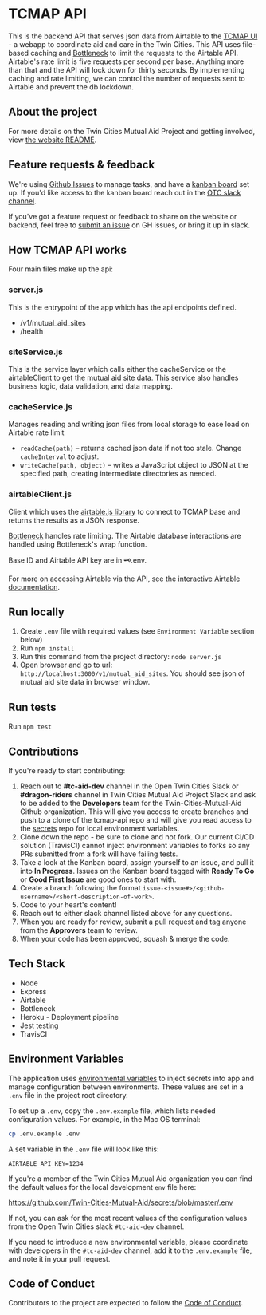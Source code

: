 # TCMAP API

This is the backend API that serves json data from Airtable to the [TCMAP UI](https://twin-cities-mutual-aid.org/) - a webapp to coordinate aid and care in the Twin Cities.
This API uses file-based caching and [Bottleneck](https://www.npmjs.com/package/bottleneck) to limit the requests to the Airtable API. Airtable's rate limit is five requests per second per base. Anything more than that and the API will lock down for thirty seconds. By implementing caching and rate limiting, we can control the number of requests sent to Airtable and prevent the db lockdown.

## About the project

For more details on the Twin Cities Mutual Aid Project and getting involved, view [the website README](https://github.com/Twin-Cities-Mutual-Aid/twin-cities-aid-distribution-locations#about-the-project).

## Feature requests & feedback

We're using [Github Issues](https://github.com/Twin-Cities-Mutual-Aid/twin-cities-aid-distribution-locations/issues) to manage tasks, and have a [kanban board](https://github.com/orgs/Twin-Cities-Mutual-Aid/projects/1) set up. If you'd like access to the kanban board reach out in the [OTC slack channel](https://otc-slackin.herokuapp.com/).

If you've got a feature request or feedback to share on the website or backend, feel free to [submit an issue](https://github.com/Twin-Cities-Mutual-Aid/twin-cities-aid-distribution-locations/issues/new) on GH issues, or bring it up in slack.

## How TCMAP API works

Four main files make up the api:

### server.js

This is the entrypoint of the app which has the api endpoints defined.

* /v1/mutual_aid_sites
* /health

### siteService.js

This is the service layer which calls either the cacheService or the airtableClient to get the mutual aid site data. This service also handles business logic, data validation, and data mapping.

### cacheService.js

Manages reading and writing json files from local storage to ease load on Airtable rate limit

* `readCache(path)` – returns cached json data if not too stale. Change `cacheInterval` to adjust.
* `writeCache(path, object)` – writes a JavaScript object to JSON at the specified path, creating intermediate directories as needed.

### airtableClient.js

Client which uses the [airtable.js library](https://github.com/airtable/airtable.js/) to connect to TCMAP base and returns the results as a JSON response.

[Bottleneck](https://www.npmjs.com/package/bottleneck) handles rate limiting. The Airtable database interactions are handled using Bottleneck's wrap function.

Base ID and Airtable API key are in 🗝.env.

For more on accessing Airtable via the API, see the [interactive Airtable documentation](https://airtable.com/api).

## Run locally

1. Create `.env` file with required values (see `Environment Variable` section below)
2. Run `npm install`
3. Run this command from the project directory: `node server.js`
4. Open browser and go to url: `http://localhost:3000/v1/mutual_aid_sites`. You should see json of mutual aid site data in browser window.

## Run tests

Run `npm test`

## Contributions

If you're ready to start contributing:

1. Reach out to **#tc-aid-dev** channel in the Open Twin Cities Slack or **#dragon-riders** channel in Twin Cities Mutual Aid Project Slack and ask to be added to the **Developers** team for the Twin-Cities-Mutual-Aid Github organization. This will give you access to create branches and push to a clone of the tcmap-api repo and will give you read access to the [secrets](https://github.com/Twin-Cities-Mutual-Aid/secrets) repo for local environment variables.
2. Clone down the repo - be sure to clone and not fork. Our current CI/CD solution (TravisCI) cannot inject environment variables to forks so any PRs submitted from a fork will have failing tests.
3. Take a look at the Kanban board, assign yourself to an issue, and pull it into **In Progress**. Issues on the Kanban board tagged with **Ready To Go** or **Good First Issue** are good ones to start with.
4. Create a branch following the format `issue-<issue#>/<github-username>/<short-description-of-work>`.
5. Code to your heart's content!
6. Reach out to either slack channel listed above for any questions.
7. When you are ready for review, submit a pull request and tag anyone from the **Approvers** team to review.
8. When your code has been approved, squash & merge the code.

## Tech Stack

* Node
* Express
* Airtable
* Bottleneck
* Heroku - Deployment pipeline
* Jest testing
* TravisCI

## Environment Variables

The application uses [environmental variables](https://en.wikipedia.org/wiki/Environment_variable) to inject secrets into app and manage configuration between environments. These values are set in a `.env` file in the project root directory.

To set up a `.env`, copy the `.env.example` file, which lists needed configuration values. For example, in the Mac OS terminal:

```bash
cp .env.example .env
```

A set variable in the `.env` file will look like this:

```env
AIRTABLE_API_KEY=1234
```

If you're a member of the Twin Cities Mutual Aid organization you can find the default values for the local development `env` file here:

https://github.com/Twin-Cities-Mutual-Aid/secrets/blob/master/.env

If not, you can ask for the most recent values of the configuration values from the Open Twin Cities slack `#tc-aid-dev` channel.

If you need to introduce a new environmental variable, please coordinate with developers in the `#tc-aid-dev` channel, add it to the `.env.example` file, and note it in your pull request.

## Code of Conduct

Contributors to the project are expected to follow the [Code of Conduct](CODE_OF_CONDUCT.md).

